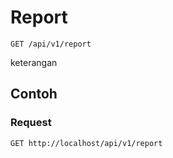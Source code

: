 # Report
```http
GET /api/v1/report
```
keterangan
## Contoh
### Request
```http
GET http://localhost/api/v1/report


```
